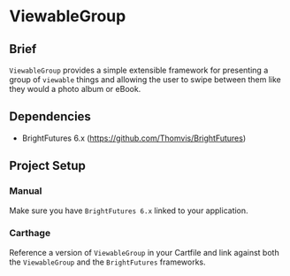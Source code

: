 # ViewableGroup

## Brief

`ViewableGroup` provides a simple extensible framework for presenting a group of `viewable` things and allowing the user to swipe between them like they would a photo album or eBook.

## Dependencies

* BrightFutures 6.x (https://github.com/Thomvis/BrightFutures)

## Project Setup

### Manual 

Make sure you have `BrightFutures 6.x` linked to your application.

### Carthage

Reference a version of `ViewableGroup` in your Cartfile and link against both the `ViewableGroup` and the `BrightFutures` frameworks.